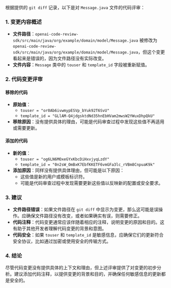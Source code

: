 根据提供的 `git diff` 记录，以下是对 `Message.java` 文件的代码评审：

### 1. 变更内容概述
- **文件路径**：`openai-code-review-sdk/src/main/java/org/example/domain/model/Message.java` 被修改为 `openai-code-review-sdk/src/main/java/org/example/domain/model/Message.java`，但这个变更看起来是错误的，因为文件路径没有实际改变。
- **文件内容**：`Message` 类中的 `touser` 和 `template_id` 字段被重新赋值。

### 2. 代码变更评审

#### 移除的代码
- **原始值**：
  - `touser = "or0Ab6ivwmypESVp_bYuk92T6SvU"`
  - `template_id = "GLlAM-Q4jdgsktdNd35hnEbHVam2mwsW2YWuxDhpQkU"`
- **移除原因**：没有提供具体的理由，可能是代码审查过程中发现这些值不再适用或需要更新。

#### 添加的代码
- **新的值**：
  - `touser = "og6LN6MOxeGYxKbcDiHxvjyqLzdY"`
  - `template_id = "0n2sW_OmBxK7EbfKKETF6vmGFa3lc_rVBm8CnpuaK9k"`
- **添加原因**：同样没有提供具体理由，但可能是以下原因：
  - 这些值是新的用户或模板标识符。
  - 可能是代码审查过程中发现需要更新这些值以反映新的配置或安全要求。

### 3. 建议
- **文件路径错误**：如果文件路径在 `git diff` 中显示为变更，那么这可能是误操作。应确保文件路径没有改变，或者如果确实有误，则需要修正。
- **代码注释**：代码变更通常应该伴随着相应的注释，说明变更的原因和目的。这有助于其他开发者理解代码变更的背景和意图。
- **代码安全**：如果 `touser` 和 `template_id` 是敏感信息，应确保它们的更新符合安全协议，比如通过加密或使用安全的传输方式。

### 4. 结论
尽管代码变更没有提供具体的上下文和理由，但上述评审提供了对变更的初步分析。建议添加代码注释，以提供变更的背景和目的，并确保任何敏感信息的更新都是安全的。